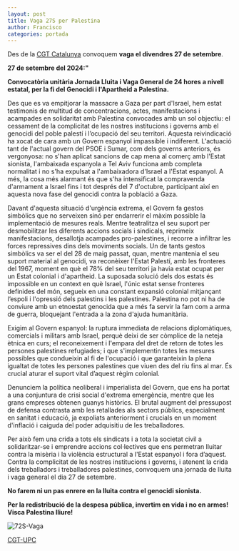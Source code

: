 ```yaml
---
layout: post
title: Vaga 27S per Palestina
author: Francisco
categories: portada
---
```


Des de la [CGT Catalunya](https://cgtcatalunya.cat/27s-vaga-general-fi-genocidi-palestina//)
convoquem **vaga el divendres 27 de setembre**.

**27 de setembre del 2024:"**

**Convocatòria unitària Jornada Lluita i Vaga General de 24 hores a nivell estatal, per la fi del Genocidi i l'Apartheid a Palestina.**

Des que es va empitjorar la massacre a Gaza per part d'Israel, hem estat testimonis de multitud de concentracions, actes, manifestacions i acampades en solidaritat amb Palestina convocades amb un sol objectiu: el cessament de la complicitat de les nostres institucions i governs amb el genocidi del poble palestí i l’ocupació del seu territori. Aquesta reivindicació ha xocat de cara amb un Govern espanyol impassible i indiferent. L'actuació tant de l'actual govern del PSOE i Sumar, com dels governs anteriors, és vergonyosa: no s'han aplicat sancions de cap mena al comerç amb l'Estat sionista, l'ambaixada espanyola a Tel Aviv funciona amb completa normalitat i no s'ha expulsat a l'ambaixadora d'Israel a l'Estat espanyol. A més, la cosa més alarmant és que s'ha intensificat la compravenda d'armament a Israel fins i tot després del 7 d'octubre, participant així en aquesta nova fase del genocidi contra la població a Gaza.

Davant d'aquesta situació d'urgència extrema, el Govern fa gestos simbòlics que no serveixen sinó per endarrerir el màxim possible la implementació de mesures reals. Mentre teatralitza el seu suport per desmobilitzar les diferents accions socials i sindicals, reprimeix manifestacions, desallotja acampades pro-palestines, i recorre a infiltrar les forces repressives dins dels moviments socials.
Un de tants gestos simbòlics va ser el del 28 de maig passat, quan, mentre mantenia el seu suport material al genocidi, va reconèixer l'Estat Palestí, amb les fronteres del 1967, moment en què el 78% del seu territori ja havia estat ocupat per un Estat colonial i d'apartheid. La suposada solució dels dos estats és impossible en un context en què Israel, l'únic estat sense fronteres definides del món, segueix en una constant expansió colonial mitjançant l’espoli i l'opressió dels palestins i les palestines. Palestina no pot ni ha de conviure amb un etnoestat genocida que a més fa servir la fam com a arma de guerra, bloquejant l'entrada a la zona d'ajuda humanitària.

Exigim al Govern espanyol: la ruptura immediata de relacions diplomàtiques, comercials i militars amb Israel, perquè deixi de ser còmplice de la neteja ètnica en curs; el reconeixement i l'empara del dret de retorn de totes les persones palestines refugiades; i que s'implementin totes les mesures possibles que condueixin al fi de l'ocupació i que garanteixin la plena igualtat de totes les persones palestines que viuen des del riu fins al mar. És crucial aturar el suport vital d’aquest règim colonial.

Denunciem la política neoliberal i imperialista del Govern, que ens ha portat a una conjuntura de crisi social d'extrema emergència, mentre que les grans empreses obtenen guanys històrics. El brutal augment del pressupost de defensa contrasta amb les retallades als sectors públics, especialment en sanitat i educació, ja expoliats anteriorment i crucials en un moment d'inflació i caiguda del poder adquisitiu de les treballadores.

Per això fem una crida a tots els sindicats i a tota la societat civil a solidaritzar-se i emprendre accions col·lectives que ens permetran lluitar contra la misèria i la violència estructural a l'Estat espanyol i fora d’aquest.
Contra la complicitat de les nostres institucions i governs, i atenent la crida dels treballadors i treballadores palestines, convoquem una jornada de lluita i vaga general el dia 27 de setembre.

**No farem ni un pas enrere en la lluita contra el genocidi sionista.**

**Per la redistribució de la despesa pública, invertim en vida i no en armes! Visca Palestina lliure!**

![72S-Vaga](https://i0.wp.com/cgtcatalunya.cat/wp-content/uploads/2024/09/photo_2024-09-03_20-32-44.jpg?w=992&ssl=1)

[CGT-UPC](https://cgt-pasl-upc.github.io/)
